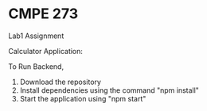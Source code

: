 # CMPE 273
Lab1 Assignment

Calculator Application:

To Run Backend,
1. Download the repository
2. Install  dependencies using the command "npm install"
3. Start the application using "npm start"

